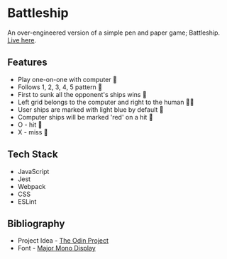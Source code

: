 # Battleship

An over-engineered version of a simple pen and paper game; Battleship. [Live here](https://nirvaanbal.github.io/battleship/).

## Features

- Play one-on-one with computer 🥊
- Follows 1, 2, 3, 4, 5 pattern 🔢
- First to sunk all the opponent's ships wins 🥇
- Left grid belongs to the computer and right to the human 🦸‍♂️
- User ships are marked with light blue by default 🔵
- Computer ships will be marked 'red' on a hit 🔴
- O - hit 💯
- X - miss 🤕

## Tech Stack

- JavaScript
- Jest
- Webpack
- CSS
- ESLint

## Bibliography

- Project Idea - [The Odin Project](https://www.theodinproject.com/lessons/node-path-javascript-battleship)
- Font - [Major Mono Display](https://fonts.google.com)
